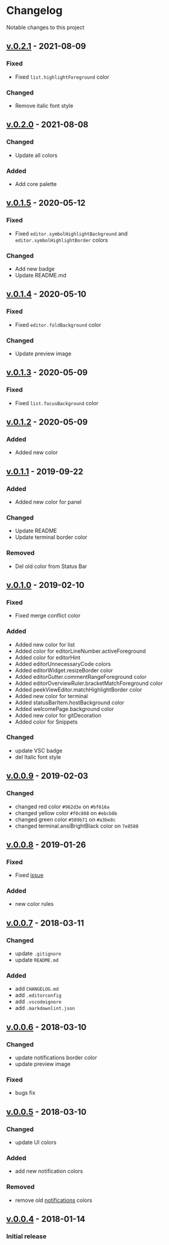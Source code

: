 # Changelog

Notable changes to this project

## [v.0.2.1] - 2021-08-09

### Fixed

- Fixed `list.highlightForeground` color

### Changed

- Remove italic font style

## [v.0.2.0] - 2021-08-08

### Changed

- Update all colors

### Added

- Add core palette

## [v.0.1.5] - 2020-05-12

### Fixed

- Fixed `editor.symbolHighlightBackground` and `editor.symbolHighlightBorder` colors

### Changed

- Add new badge
- Update README.md

## [v.0.1.4] - 2020-05-10

### Fixed

- Fixed `editor.foldBackground` color

### Changed

- Update preview image

## [v.0.1.3] - 2020-05-09

### Fixed

- Fixed `list.focusBackground` color

## [v.0.1.2] - 2020-05-09

### Added

- Added new color

## [v.0.1.1] - 2019-09-22

### Added

- Added new color for panel

### Changed

- Update README
- Update terminal border color

### Removed

- Del old color from Status Bar

## [v.0.1.0] - 2019-02-10

### Fixed

- Fixed merge conflict color

### Added

- Added new color for list
- Added color for editorLineNumber.activeForeground
- Added color for editorHint
- Added editorUnnecessaryCode colors
- Added editorWidget.resizeBorder color
- Added editorGutter.commentRangeForeground color
- Added editorOverviewRuler.bracketMatchForeground color
- Added peekViewEditor.matchHighlightBorder color
- Added new color for terminal
- Added statusBarItem.hostBackground color
- Added welcomePage.background color
- Added new color for gitDecoration
- Added color for Snippets

### Changed

- update VSC badge
- del Italic font style

## [v.0.0.9] - 2019-02-03

### Changed

- changed red color `#962d3e` on `#bf616a`
- changed yellow color `#f0c808` on `#ebcb8b`
- changed green color `#589b71` on `#a3be8c`
- changed terminal.ansiBrightBlack color on `7e8588`

## [v.0.0.8] - 2019-01-26

### Fixed

- Fixed [issue](https://github.com/deeppines/pines-visual-studio-code/issues/13)

### Added

- new color rules

## [v.0.0.7] - 2018-03-11

### Changed

- update `.gitignore`
- update `README.md`

### Added

- add `CHANGELOG.md`
- add `.editorconfig`
- add `.vscodeignore`
- add `.markdownlint.json`

## [v.0.0.6] - 2018-03-10

### Changed

- update notifications border color
- update preview image

### Fixed

- bugs fix

## [v.0.0.5] - 2018-03-10

### Changed

- update UI colors

### Added

- add new notification colors

### Removed

- remove old [notifications](https://code.visualstudio.com/docs/getstarted/theme-color-reference#_notification-colors) colors

## [v.0.0.4] - 2018-01-14

### Initial release

[v.0.2.1]: https://github.com/deeppines/pines-visual-studio-code/releases/tag/v.0.2.1
[v.0.2.0]: https://github.com/deeppines/pines-visual-studio-code/releases/tag/v.0.2.0
[v.0.1.5]: https://github.com/deeppines/pines-visual-studio-code/releases/tag/v.0.1.5
[v.0.1.4]: https://github.com/deeppines/pines-visual-studio-code/releases/tag/v.0.1.4
[v.0.1.3]: https://github.com/deeppines/pines-visual-studio-code/releases/tag/v.0.1.3
[v.0.1.2]: https://github.com/deeppines/pines-visual-studio-code/releases/tag/v.0.1.2
[v.0.1.1]: https://github.com/deeppines/pines-visual-studio-code/releases/tag/v.0.1.1
[v.0.1.0]: https://github.com/deeppines/pines-visual-studio-code/releases/tag/v.0.1.0
[v.0.0.9]: https://github.com/deeppines/pines-visual-studio-code/releases/tag/v.0.0.9
[v.0.0.8]: https://github.com/deeppines/pines-visual-studio-code/releases/tag/v.0.0.8
[v.0.0.7]: https://github.com/deeppines/pines-visual-studio-code/releases/tag/v.0.0.7
[v.0.0.6]: https://github.com/deeppines/pines-visual-studio-code/releases/tag/v.0.0.6
[v.0.0.5]: https://github.com/deeppines/pines-visual-studio-code/releases/tag/v.0.0.5
[v.0.0.4]: https://github.com/deeppines/pines-visual-studio-code/releases/tag/0.0.4
